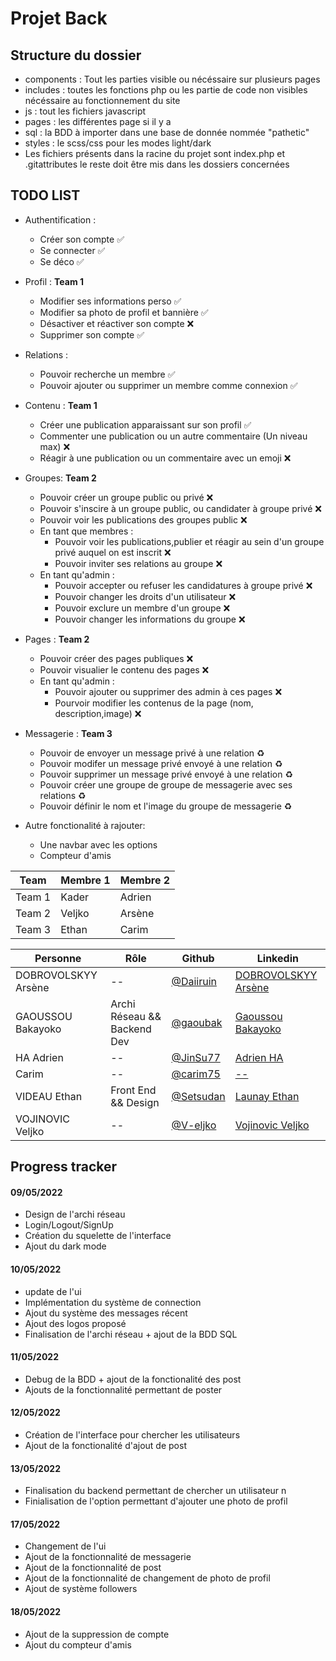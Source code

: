 # Projet Back

## Structure du dossier

- components : Tout les parties visible ou nécéssaire sur plusieurs pages
- includes : toutes les fonctions php ou les partie de code non visibles nécéssaire au fonctionnement du site
- js : tout les fichiers javascript
- pages : les différentes page si il y a
- sql : la BDD à importer dans une base de donnée nommée "pathetic"
- styles : le scss/css pour les modes light/dark
- Les fichiers présents dans la racine du projet sont index.php et .gitattributes le reste doit être mis dans les dossiers concernées

## TODO LIST
- Authentification : 
  - Créer son compte ✅
  - Se connecter ✅
  - Se déco ✅

- Profil : **Team 1**
  - Modifier ses informations perso ✅
  - Modifier sa photo de profil et bannière ✅
  - Désactiver et réactiver son compte ❌
  - Supprimer son compte ✅

- Relations :
  - Pouvoir recherche un membre ✅
  - Pouvoir ajouter ou supprimer un membre comme connexion ✅

- Contenu : **Team 1**
  - Créer une publication apparaissant sur son profil ✅
  -  Commenter une publication ou un autre commentaire (Un niveau max) ❌
  -  Réagir à une publication ou un commentaire avec un emoji ❌

- Groupes: **Team 2**
  - Pouvoir créer un groupe public ou privé ❌
  - Pouvoir s'inscire à un groupe public, ou candidater à groupe privé ❌
  - Pouvoir voir les publications des groupes public ❌
  - En tant que membres :
    - Pouvoir voir les publications,publier et réagir au sein d'un groupe privé auquel on est inscrit ❌
    - Pouvoir inviter ses relations au groupe ❌
  - En tant qu'admin :
    - Pouvoir accepter ou refuser les candidatures à groupe privé ❌
    - Pouvoir changer les droits d'un utilisateur ❌
    - Pouvoir exclure un membre d'un groupe ❌
    - Pouvoir changer les informations du groupe ❌

- Pages : **Team 2**
  - Pouvoir créer des pages publiques ❌
  - Pouvoir visualier le contenu des pages ❌
  - En tant qu'admin :
    - Pouvoir ajouter ou supprimer des admin à ces pages ❌
    - Pourvoir modifier les contenus de la page (nom, description,image) ❌

- Messagerie : **Team 3**
  - Pouvoir de envoyer un message privé à une relation ♻️
  - Pouvoir modifer un message privé envoyé à une relation ♻️
  - Pouvoir supprimer un message privé envoyé à une relation ♻️
  - Pouvoir créer une groupe de groupe de messagerie avec ses relations ♻️
  - Pouvoir définir le nom et l'image du groupe de messagerie ♻️

- Autre fonctionalité à rajouter:
  - Une navbar avec les options
  - Compteur d'amis

| Team   | Membre 1 | Membre 2 |
| ------ | -------- | -------- |
| Team 1 | Kader    | Adrien   |
| Team 2 | Veljko   | Arsène   |
| Team 3 | Ethan    | Carim    |

| Personne            | Rôle                        | Github                                   | Linkedin                                                                               |
| ------------------- | --------------------------- | ---------------------------------------- | -------------------------------------------------------------------------------------- |
| DOBROVOLSKYY Arsène | --                          | [@Daiiruin](https://github.com/Daiiruin) | [DOBROVOLSKYY Arsène](https://www.linkedin.com/in/ars%C3%A8ne-dobrovolskyy-458045226/) |
| GAOUSSOU Bakayoko   | Archi Réseau && Backend Dev | [@gaoubak](https://github.com/gaoubak)   | [Gaoussou Bakayoko](https://www.linkedin.com/in/kader-bakayoko-341b53190/)             |
| HA Adrien           | --                          | [@JinSu77](https://github.com/JinSu77)   | [Adrien HA](https://www.linkedin.com/in/adrien-ha-b39045226/)                          |
| Carim               | --                          | [@carim75](https://github.com/carim75)   | [--]()                                                                                 |
| VIDEAU Ethan        | Front End && Design         | [@Setsudan](https://github.com/Setsudan) | [Launay Ethan](https://www.linkedin.com/in/videau-launay-ethan/)                       |
| VOJINOVIC Veljko    | --                          | [@V-eljko](https://github.com/V-eljko)   | [Vojinovic Veljko](https://www.linkedin.com/in/veljko-vojinovic-365823226/)            |

## Progress tracker

#### 09/05/2022

- Design de l'archi réseau 
- Login/Logout/SignUp 
- Création du squelette de l'interface 
- Ajout du dark mode 

#### 10/05/2022

- update de l'ui 
- Implémentation du système de connection 
- Ajout du système des messages récent 
- Ajout des logos proposé
- Finalisation de l'archi réseau + ajout de la BDD SQL 

#### 11/05/2022

- Debug de la BDD + ajout de la fonctionalité des post 
- Ajouts de la fonctionnalité permettant de poster 

#### 12/05/2022

- Création de l'interface pour chercher les utilisateurs 
- Ajout de la fonctionalité d'ajout de post 

#### 13/05/2022

- Finalisation du backend permettant de chercher un utilisateur n
- Finialisation de l'option permettant d'ajouter une photo de profil 

#### 17/05/2022

- Changement de l'ui
- Ajout de la fonctionnalité de messagerie
- Ajout de la fonctionnalité de post
- Ajout de la fonctionnalité de changement de photo de profil
- Ajout de système followers

#### 18/05/2022

- Ajout de la suppression de compte
- Ajout du compteur d'amis